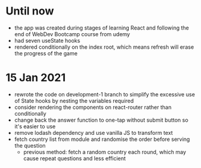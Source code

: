 # Until now
- the app was created during stages of learning React and following the end of WebDev Bootcamp course from udemy
- had seven useState hooks
- rendered conditionally on the index root, which means refresh will erase the progress of the game

# 15 Jan 2021
- rewrote the code on development-1 branch to simplify the excessive use of State hooks by nesting the variables required
- consider rendering the components on react-router rather than conditionally
- change back the answer function to one-tap without submit button so it's easier to use
- remove lodash dependency and use vanilla JS to transform text 
- fetch country list from module and randomise the order before serving the question
  - previous method: fetch a random country each round, which may cause repeat questions and less efficient